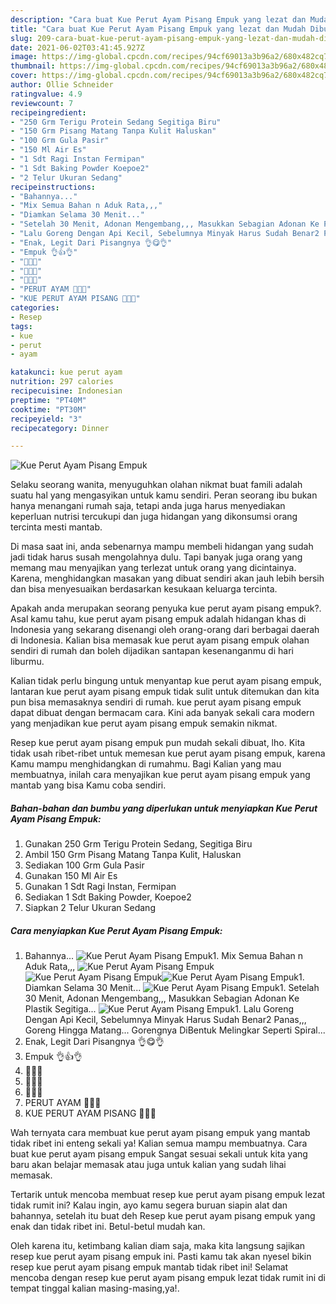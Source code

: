 ```yaml
---
description: "Cara buat Kue Perut Ayam Pisang Empuk yang lezat dan Mudah Dibuat"
title: "Cara buat Kue Perut Ayam Pisang Empuk yang lezat dan Mudah Dibuat"
slug: 209-cara-buat-kue-perut-ayam-pisang-empuk-yang-lezat-dan-mudah-dibuat
date: 2021-06-02T03:41:45.927Z
image: https://img-global.cpcdn.com/recipes/94cf69013a3b96a2/680x482cq70/kue-perut-ayam-pisang-empuk-foto-resep-utama.jpg
thumbnail: https://img-global.cpcdn.com/recipes/94cf69013a3b96a2/680x482cq70/kue-perut-ayam-pisang-empuk-foto-resep-utama.jpg
cover: https://img-global.cpcdn.com/recipes/94cf69013a3b96a2/680x482cq70/kue-perut-ayam-pisang-empuk-foto-resep-utama.jpg
author: Ollie Schneider
ratingvalue: 4.9
reviewcount: 7
recipeingredient:
- "250 Grm Terigu Protein Sedang Segitiga Biru"
- "150 Grm Pisang Matang Tanpa Kulit Haluskan"
- "100 Grm Gula Pasir"
- "150 Ml Air Es"
- "1 Sdt Ragi Instan Fermipan"
- "1 Sdt Baking Powder Koepoe2"
- "2 Telur Ukuran Sedang"
recipeinstructions:
- "Bahannya..."
- "Mix Semua Bahan n Aduk Rata,,,"
- "Diamkan Selama 30 Menit..."
- "Setelah 30 Menit, Adonan Mengembang,,, Masukkan Sebagian Adonan Ke Plastik Segitiga..."
- "Lalu Goreng Dengan Api Kecil, Sebelumnya Minyak Harus Sudah Benar2 Panas,,, Goreng Hingga Matang... Gorengnya DiBentuk Melingkar Seperti Spiral..."
- "Enak, Legit Dari Pisangnya 👌😋👌"
- "Empuk 👌👍👌"
- "🍌🍌🍌"
- "🥚🥚🥚"
- "🥚🍌🥚"
- "PERUT AYAM 🍌🥚🍌"
- "KUE PERUT AYAM PISANG 💛💛💛"
categories:
- Resep
tags:
- kue
- perut
- ayam

katakunci: kue perut ayam 
nutrition: 297 calories
recipecuisine: Indonesian
preptime: "PT40M"
cooktime: "PT30M"
recipeyield: "3"
recipecategory: Dinner

---
```



![Kue Perut Ayam Pisang Empuk](https://img-global.cpcdn.com/recipes/94cf69013a3b96a2/680x482cq70/kue-perut-ayam-pisang-empuk-foto-resep-utama.jpg)

Selaku seorang wanita, menyuguhkan olahan nikmat buat famili adalah suatu hal yang mengasyikan untuk kamu sendiri. Peran seorang ibu bukan hanya menangani rumah saja, tetapi anda juga harus menyediakan keperluan nutrisi tercukupi dan juga hidangan yang dikonsumsi orang tercinta mesti mantab.

Di masa  saat ini, anda sebenarnya mampu membeli hidangan yang sudah jadi tidak harus susah mengolahnya dulu. Tapi banyak juga orang yang memang mau menyajikan yang terlezat untuk orang yang dicintainya. Karena, menghidangkan masakan yang dibuat sendiri akan jauh lebih bersih dan bisa menyesuaikan berdasarkan kesukaan keluarga tercinta. 



Apakah anda merupakan seorang penyuka kue perut ayam pisang empuk?. Asal kamu tahu, kue perut ayam pisang empuk adalah hidangan khas di Indonesia yang sekarang disenangi oleh orang-orang dari berbagai daerah di Indonesia. Kalian bisa memasak kue perut ayam pisang empuk olahan sendiri di rumah dan boleh dijadikan santapan kesenanganmu di hari liburmu.

Kalian tidak perlu bingung untuk menyantap kue perut ayam pisang empuk, lantaran kue perut ayam pisang empuk tidak sulit untuk ditemukan dan kita pun bisa memasaknya sendiri di rumah. kue perut ayam pisang empuk dapat dibuat dengan bermacam cara. Kini ada banyak sekali cara modern yang menjadikan kue perut ayam pisang empuk semakin nikmat.

Resep kue perut ayam pisang empuk pun mudah sekali dibuat, lho. Kita tidak usah ribet-ribet untuk memesan kue perut ayam pisang empuk, karena Kamu mampu menghidangkan di rumahmu. Bagi Kalian yang mau membuatnya, inilah cara menyajikan kue perut ayam pisang empuk yang mantab yang bisa Kamu coba sendiri.

<!--inarticleads1-->

##### Bahan-bahan dan bumbu yang diperlukan untuk menyiapkan Kue Perut Ayam Pisang Empuk:

1. Gunakan 250 Grm Terigu Protein Sedang, Segitiga Biru
1. Ambil 150 Grm Pisang Matang Tanpa Kulit, Haluskan
1. Sediakan 100 Grm Gula Pasir
1. Gunakan 150 Ml Air Es
1. Gunakan 1 Sdt Ragi Instan, Fermipan
1. Sediakan 1 Sdt Baking Powder, Koepoe2
1. Siapkan 2 Telur Ukuran Sedang




<!--inarticleads2-->

##### Cara menyiapkan Kue Perut Ayam Pisang Empuk:

1. Bahannya...
<img src="https://img-global.cpcdn.com/steps/fe5fa7a1e306f379/160x128cq70/kue-perut-ayam-pisang-empuk-langkah-memasak-1-foto.jpg" alt="Kue Perut Ayam Pisang Empuk">1. Mix Semua Bahan n Aduk Rata,,,
<img src="https://img-global.cpcdn.com/steps/1561f2757af91257/160x128cq70/kue-perut-ayam-pisang-empuk-langkah-memasak-2-foto.jpg" alt="Kue Perut Ayam Pisang Empuk"><img src="https://img-global.cpcdn.com/steps/ec47f8be5598ca2e/160x128cq70/kue-perut-ayam-pisang-empuk-langkah-memasak-2-foto.jpg" alt="Kue Perut Ayam Pisang Empuk"><img src="https://img-global.cpcdn.com/steps/4cd567d78a7a4bfd/160x128cq70/kue-perut-ayam-pisang-empuk-langkah-memasak-2-foto.jpg" alt="Kue Perut Ayam Pisang Empuk">1. Diamkan Selama 30 Menit...
<img src="https://img-global.cpcdn.com/steps/5952b95e794331c7/160x128cq70/kue-perut-ayam-pisang-empuk-langkah-memasak-3-foto.jpg" alt="Kue Perut Ayam Pisang Empuk">1. Setelah 30 Menit, Adonan Mengembang,,, Masukkan Sebagian Adonan Ke Plastik Segitiga...
<img src="https://img-global.cpcdn.com/steps/450ce6dcdb0496b4/160x128cq70/kue-perut-ayam-pisang-empuk-langkah-memasak-4-foto.jpg" alt="Kue Perut Ayam Pisang Empuk">1. Lalu Goreng Dengan Api Kecil, Sebelumnya Minyak Harus Sudah Benar2 Panas,,, Goreng Hingga Matang... Gorengnya DiBentuk Melingkar Seperti Spiral...
1. Enak, Legit Dari Pisangnya 👌😋👌
1. Empuk 👌👍👌
1. 🍌🍌🍌
1. 🥚🥚🥚
1. 🥚🍌🥚
1. PERUT AYAM 🍌🥚🍌
1. KUE PERUT AYAM PISANG 💛💛💛




Wah ternyata cara membuat kue perut ayam pisang empuk yang mantab tidak ribet ini enteng sekali ya! Kalian semua mampu membuatnya. Cara buat kue perut ayam pisang empuk Sangat sesuai sekali untuk kita yang baru akan belajar memasak atau juga untuk kalian yang sudah lihai memasak.

Tertarik untuk mencoba membuat resep kue perut ayam pisang empuk lezat tidak rumit ini? Kalau ingin, ayo kamu segera buruan siapin alat dan bahannya, setelah itu buat deh Resep kue perut ayam pisang empuk yang enak dan tidak ribet ini. Betul-betul mudah kan. 

Oleh karena itu, ketimbang kalian diam saja, maka kita langsung sajikan resep kue perut ayam pisang empuk ini. Pasti kamu tak akan nyesel bikin resep kue perut ayam pisang empuk mantab tidak ribet ini! Selamat mencoba dengan resep kue perut ayam pisang empuk lezat tidak rumit ini di tempat tinggal kalian masing-masing,ya!.

